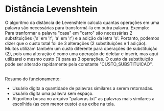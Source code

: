 <h1>Distância Levenshtein</h1>
O algoritmo da distância de Levenshtein calcula quantas operações em uma palavra são necessárias para transformá-la em outra palavra. Exemplo: Para tranformar a palavra "casa" em "carro" são necessárias 2 substituições ('s' em 'r', 'a' em 'r') e a adição da letra 'o'. Portanto, podemos dizer que o custo total foi de 3 alterações (2 substituições e 1 adição). Muitos utilizam também um custo diferente para operações de substituição (2), pois uma alteração é como uma operação de deletar e inserir, mas aqui utilizarei o mesmo custo (1) para as 3 operações. O custo da substituição pode ser alterado rapidamente pela constante "CUSTO_SUBSTITUICAO".

<br>Resumo do funcionamento:<br>
<ul>
	<li>Usuário digita a quantidade de palavras similares a serem retornadas.</li>
	<li>Usuário digita uma palavra sem espaço.</li>
	<li>Algoritmo busca no arquivo "palavras.txt" as palavras mais similares a escolhida (as com menor custo) e as exibe na tela.</li>
</ul>

